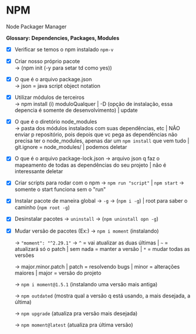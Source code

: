 
# NPM

Node Packager Manager

__Glossary: Dependencies, Packages, Modules__

- [X] Verificar se temos o npm instalado `npm-v`

- [X] Criar nosso próprio pacote             
    -> (npm init (-y para setar td como yes))

- [X] O que é o arquivo package.json         
    -> json = java script object notation

- [X] Utilizar módulos de terceiros          
    -> npm install (i) moduloQualquer | -D (opção de instalação, essa depencia é somente de desenvolvimento) | update

- [X] O que é o diretório node_modules       
    -> pasta dos módulos instalados com suas dependências, etc | NÃO enviar p repositório, pois depois que vc pega as dependências não precisa ter o node_modules, apenas dar um `npm install` que vem tudo | git.ignore = node_modules/ | podemos deletar

- [X] O que é o arquivo package-lock.json
    -> arquivo json q faz o mapeamento de todas as dependências do seu projeto | não é interessante deletar

- [X] Criar scripts para rodar com o npm
    -> `npm run "script"` | `npm start` -> somente o start funciona sem o "run"

- [X] Instalar pacote de maneira global
    -> `-g` -> (`npm i -g`) | root para saber o caminho (`npm root -g`)

- [X] Desinstalar pacotes
    -> `uninstall` -> (`npm uninstall opn -g`)

- [X] Mudar versão de pacotes (Ex:)
    -> `npm i moment` (instalando) 

    -> `"moment": "^2.29.1"` 
        -> `^` = vai atualizar as duas últimas | `~` = atualizará só o patch | sem nada = manter a versão | `*` = mudar todas as versões

    -> major.minor.patch | patch = resolvendo bugs | minor = alterações maiores | major = versão do projeto

    -> `npm i moment@1.5.1` (instalando uma versão mais antiga)

    -> `npm outdated` (mostra qual a versão q está usando, a mais desejada, a última)

    -> `npm upgrade` (atualiza pra versão mais desejada)

    -> `npm moment@latest` (atualiza pra última versão)